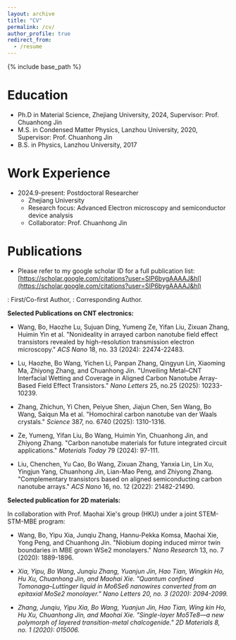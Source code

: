 ```yaml
---
layout: archive
title: "CV"
permalink: /cv/
author_profile: true
redirect_from:
  - /resume
---
```


{% include base_path %}

Education
======
* Ph.D in Material Science, Zhejiang University, 2024,  Supervisor: Prof. Chuanhong Jin
* M.S. in Condensed Matter Physics, Lanzhou University, 2020, Supervisor: Prof. Chuanhong Jin
* B.S. in Physics, Lanzhou University, 2017 

Work Experience
======
* 2024.9-present: Postdoctoral Researcher
  * Zhejiang University 
  * Research focus: Advanced Electron microscopy and semiconductor device analysis
  * Collaborator: Prof. Chuanhong Jin

Publications
======

* Please refer to my google scholar ID for a full publication list: [https://scholar.google.com/citations?user=SlP6bygAAAAJ&hl](https://scholar.google.com/citations?user=SlP6bygAAAAJ&hl)

<i class="fas fa-star"></i>: First/Co-first Author, <i class="fas fa-envelope"></i>: Corresponding Author.
<br>

**Selected Publications on CNT electronics:**

* Wang, Bo, Haozhe Lu, Sujuan Ding, Yumeng Ze, Yifan Liu, Zixuan Zhang, Huimin Yin et al. "Nonideality in arrayed carbon nanotube field effect transistors revealed by high-resolution transmission electron microscopy." *ACS Nano* 18, no. 33 (2024): 22474-22483. <i class="fas fa-star"></i>

* Lu, Haozhe, Bo Wang, Yichen Li, Panpan Zhang, Qingyun Lin, Xiaoming Ma, Zhiyong Zhang, and Chuanhong Jin. "Unveiling Metal–CNT Interfacial Wetting and Coverage in Aligned Carbon Nanotube Array-Based Field Effect Transistors." *Nano Letters* 25, no.25 (2025): 10233-10239. <i class="fas fa-star"></i>

* Zhang, Zhichun, Yi Chen, Peiyue Shen, Jiajun Chen, Sen Wang, Bo Wang, Saiqun Ma et al. "Homochiral carbon nanotube van der Waals crystals." *Science* 387, no. 6740 (2025): 1310-1316. <i class="fas fa-star"></i>

* Ze, Yumeng, Yifan Liu, Bo Wang, Huimin Yin, Chuanhong Jin, and Zhiyong Zhang. "Carbon nanotube materials for future integrated circuit applications." *Materials Today* 79 (2024): 97-111.

* Liu, Chenchen, Yu Cao, Bo Wang, Zixuan Zhang, Yanxia Lin, Lin Xu, Yingjun Yang, Chuanhong Jin, Lian-Mao Peng, and Zhiyong Zhang. "Complementary transistors based on aligned semiconducting carbon nanotube arrays." *ACS Nano* 16, no. 12 (2022): 21482-21490.

**Selected publication for 2D materials:**

In collaboration with Prof. Maohai Xie's group (HKU) under a joint STEM-STM-MBE program:

* Wang, Bo, Yipu Xia, Junqiu Zhang, Hannu-Pekka Komsa, Maohai Xie, Yong Peng, and Chuanhong Jin. "Niobium doping induced mirror twin boundaries in MBE grown WSe2 monolayers." *Nano Research* 13, no. 7 (2020): 1889-1896. <i class="fas fa-star">

* Xia, Yipu, Bo Wang, Junqiu Zhang, Yuanjun Jin, Hao Tian, Wingkin Ho, Hu Xu, Chuanhong Jin, and Maohai Xie. "Quantum confined Tomonaga–Luttinger liquid in Mo6Se6 nanowires converted from an epitaxial MoSe2 monolayer." *Nano Letters* 20, no. 3 (2020): 2094-2099. <i class="fas fa-star"></i>

* Zhang, Junqiu, Yipu Xia, Bo Wang, Yuanjun Jin, Hao Tian, Wing kin Ho, Hu Xu, Chuanhong Jin, and Maohai Xie. "Single-layer Mo5Te8―a new polymorph of layered transition-metal chalcogenide." *2D Materials* 8, no. 1 (2020): 015006.


